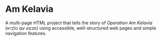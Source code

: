 # Am Kelavia

A multi-page HTML project that tells the story of *Operation Am Kelavia* (מבצע עם כלביא) using accessible, well-structured web pages and simple navigation features.
